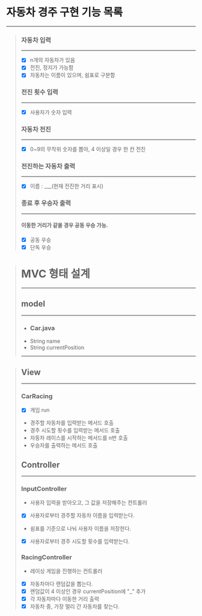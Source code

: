 # 자동차 경주 구현 기능 목록


-----


>### 자동차 입력
>
>---
>- [x] n개의 자동차가 있음
>- [x] 전진, 정지가 가능함
>- [x] 자동차는 이름이 있으며, 쉼표로 구분함
>
>### 전진 횟수 입력
> 
>---
>- [x] 사용자가 숫자 입력 
>
>### 자동차 전진
> 
> ---
> -[x] 0~9의 무작위 숫자를 뽑아, 4 이상일 경우 한 칸 전진
>
>### 전진하는 자동차 출력
> 
> ---
> -[x] 이름 : ___(현재 전진한 거리 표시) 
>
> ### 종료 후 우승자 출력
> 
> ---
> #### 이동한 거리가 같을 경우 공동 우승 가능. 
> - [x] 공동 우승
> - [x] 단독 우승




># MVC 형태 설계
>
>
>-----
>
>## model
> 
> ---
>- ### Car.java
>- String name
>- String currentPosition
>----

>## View
>
>---
>### CarRacing
>- [x] 게임 run
>- 경주할 자동차를 입력받는 메서드 호출
>- 경주 시도할 횟수를 입력받는 메서드 호출
>- 자동차 레이스를 시작하는 메서드를 n번 호출
>- 우승자를 출력하는 메서드 호출
>
>## Controller
>
>---
>### InputController
> - 사용자 입력을 받아오고, 그 값을 저장해주는 컨트롤러
> - [x] 사용자로부터 경주할 자동차 이름을 입력받는다.
> - 쉼표를 기준으로 나눠 사용자 이름을 저장한다. 
> - [x] 사용자로부터 경주 시도할 횟수를 입력받는다.
>
>### RacingController
> 
> - 레이싱 게임을 진행하는 컨트롤러 
> - [x] 자동차마다 랜덤값을 뽑는다.
> - [x] 랜덤값이 4 이상인 경우 currentPosition에 "_" 추가
> - [x] 각 자동차마다 이동한 거리 출력
> - [x] 자동차 중, 가장 멀리 간 자동차를 찾는다.
